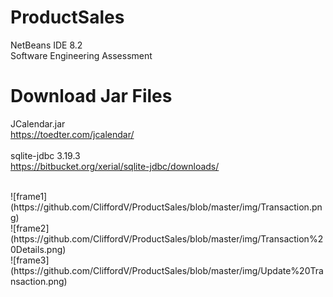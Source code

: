 # ProductSales
NetBeans IDE 8.2</br>
Software Engineering Assessment 

# Download Jar Files
JCalendar.jar
</br> 
https://toedter.com/jcalendar/
</br> </br> 
sqlite-jdbc 3.19.3
</br> 
https://bitbucket.org/xerial/sqlite-jdbc/downloads/

</br>
![frame1](https://github.com/CliffordV/ProductSales/blob/master/img/Transaction.png)
</br>
![frame2](https://github.com/CliffordV/ProductSales/blob/master/img/Transaction%20Details.png)
</br>
![frame3](https://github.com/CliffordV/ProductSales/blob/master/img/Update%20Transaction.png)

